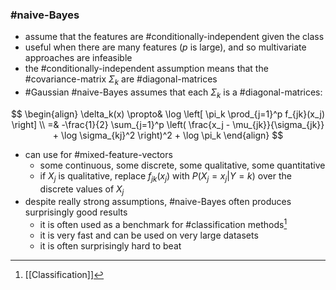 
### #naive-Bayes

- assume that the features are #conditionally-independent given the class
- useful when there are many features ($p$ is large), and so multivariate approaches are infeasible
- the #conditionally-independent assumption means that the #covariance-matrix  $\Sigma_k$ are #diagonal-matrices 
- #Gaussian #naive-Bayes assumes that each $\Sigma_k$ is a #diagonal-matrices:

$$
\begin{align}
\delta_k(x) \propto& \log \left[ \pi_k \prod_{j=1}^p f_{jk}(x_j) \right] \\
=& -\frac{1}{2} \sum_{j=1}^p \left( \frac{x_j - \mu_{jk}}{\sigma_{jk}} + \log \sigma_{kj}^2 \right)^2 + \log \pi_k
\end{align}
$$

- can use for #mixed-feature-vectors
  - some continuous, some discrete, some qualitative, some quantitative
  - if $X_j$ is qualitative, replace $f_{jk}(x_j)$ with $P(X_j = x_j | Y = k)$ over the discrete values of $X_j$
- despite really strong assumptions, #naive-Bayes often produces surprisingly good results
  - it is often used as a benchmark for #classification methods[^1]
  - it is very fast and can be used on very large datasets
  - it is often surprisingly hard to beat

[^1]: [[Classification]]
